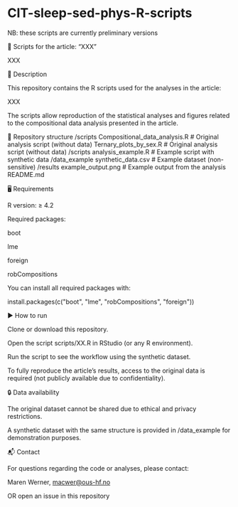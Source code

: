 # CIT-sleep-sed-phys-R-scripts

NB: these scripts are currently preliminary versions

📘 Scripts for the article: “XXX”

XXX

📄 Description

This repository contains the R scripts used for the analyses in the article:

XXX

The scripts allow reproduction of the statistical analyses and figures related to the compositional data analysis presented in the article.

📂 Repository structure
/scripts
    Compositional_data_analysis.R        # Original analysis script (without data)
    Ternary_plots_by_sex.R                # Original analysis script (without data)
/scripts
    analysis_example.R      # Example script with synthetic data
/data_example
    synthetic_data.csv      # Example dataset (non-sensitive)
/results
    example_output.png      # Example output from the analysis
README.md

🖥️ Requirements

R version: ≥ 4.2

Required packages:

boot

lme

foreign

robCompositions

You can install all required packages with:

install.packages(c("boot", "lme", "robCompositions", "foreign"))

▶️ How to run

Clone or download this repository.

Open the script scripts/XX.R in RStudio (or any R environment).

Run the script to see the workflow using the synthetic dataset.

To fully reproduce the article’s results, access to the original data is required (not publicly available due to confidentiality).

🔒 Data availability

The original dataset cannot be shared due to ethical and privacy restrictions.

A synthetic dataset with the same structure is provided in /data_example for demonstration purposes.

📬 Contact

For questions regarding the code or analyses, please contact:

Maren Werner, 
macwer@ous-hf.no

OR open an issue
 in this repository
